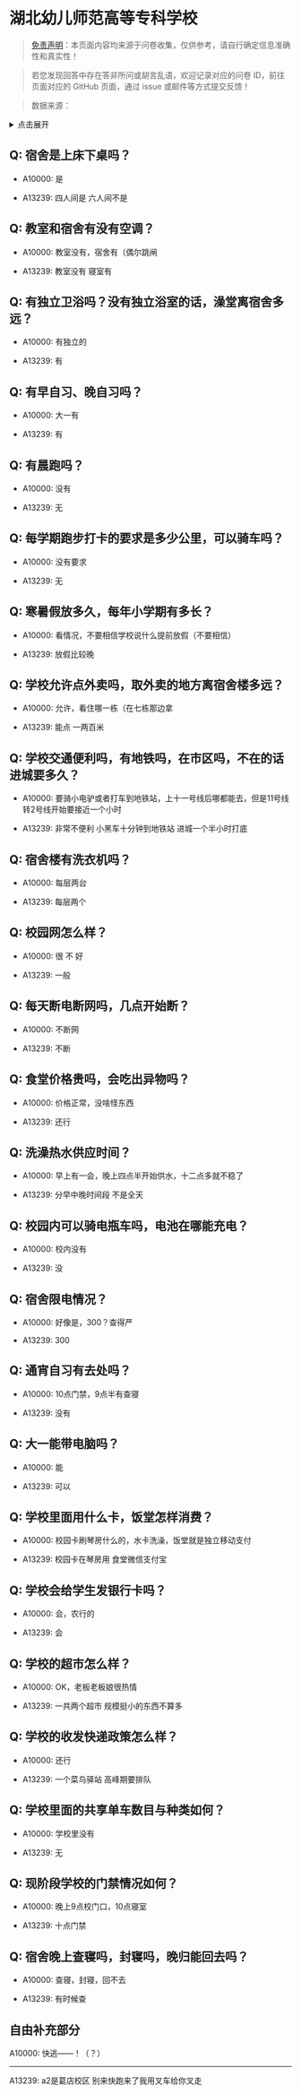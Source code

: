 # 湖北幼儿师范高等专科学校

> [免责声明](https://colleges.chat/#_3)：本页面内容均来源于问卷收集，仅供参考，请自行确定信息准确性和真实性！

> 若您发现回答中存在答非所问或胡言乱语，欢迎记录对应的问卷 ID，前往页面对应的 GitHub 页面，通过 issue 或邮件等方式提交反馈！

> 数据来源：

<details><summary>点击展开</summary>
<ul>
<li>A10000: 匿名 (2022 年 06 月)</li>
<li>A13239: 匿名 (2022 年 06 月)</li>
</ul>
</details>

## Q: 宿舍是上床下桌吗？

- A10000: 是

- A13239: 四人间是 六人间不是

## Q: 教室和宿舍有没有空调？

- A10000: 教室没有，宿舍有（偶尔跳闸

- A13239: 教室没有 寝室有

## Q: 有独立卫浴吗？没有独立浴室的话，澡堂离宿舍多远？

- A10000: 有独立的

- A13239: 有

## Q: 有早自习、晚自习吗？

- A10000: 大一有

- A13239: 有

## Q: 有晨跑吗？

- A10000: 没有

- A13239: 无

## Q: 每学期跑步打卡的要求是多少公里，可以骑车吗？

- A10000: 没有要求

- A13239: 无

## Q: 寒暑假放多久，每年小学期有多长？

- A10000: 看情况，不要相信学校说什么提前放假（不要相信）

- A13239: 放假比较晚

## Q: 学校允许点外卖吗，取外卖的地方离宿舍楼多远？

- A10000: 允许，看住哪一栋（在七栋那边拿

- A13239: 能点 一两百米

## Q: 学校交通便利吗，有地铁吗，在市区吗，不在的话进城要多久？

- A10000: 要骑小电驴或者打车到地铁站，上十一号线后哪都能去，但是11号线转2号线开始要接近一个小时

- A13239: 非常不便利 小黑车十分钟到地铁站 进城一个半小时打底

## Q: 宿舍楼有洗衣机吗？

- A10000: 每层两台

- A13239: 每层两个

## Q: 校园网怎么样？

- A10000: 很   不   好

- A13239: 一般

## Q: 每天断电断网吗，几点开始断？

- A10000: 不断网

- A13239: 不断

## Q: 食堂价格贵吗，会吃出异物吗？

- A10000: 价格正常，没啥怪东西

- A13239: 还行

## Q: 洗澡热水供应时间？

- A10000: 早上有一会，晚上四点半开始供水，十二点多就不稳了

- A13239: 分早中晚时间段 不是全天

## Q: 校园内可以骑电瓶车吗，电池在哪能充电？

- A10000: 校内没有

- A13239: 没

## Q: 宿舍限电情况？

- A10000: 好像是，300？查得严

- A13239: 300

## Q: 通宵自习有去处吗？

- A10000: 10点门禁，9点半有查寝

- A13239: 没有

## Q: 大一能带电脑吗？

- A10000: 能

- A13239: 可以

## Q: 学校里面用什么卡，饭堂怎样消费？

- A10000: 校园卡刷琴房什么的，水卡洗澡，饭堂就是独立移动支付

- A13239: 校园卡在琴房用 食堂微信支付宝

## Q: 学校会给学生发银行卡吗？

- A10000: 会，农行的

- A13239: 会

## Q: 学校的超市怎么样？

- A10000: OK，老板老板娘很热情

- A13239: 一共两个超市 规模挺小的东西不算多

## Q: 学校的收发快递政策怎么样？

- A10000: 还行

- A13239: 一个菜鸟驿站 高峰期要排队

## Q: 学校里面的共享单车数目与种类如何？

- A10000: 学校里没有

- A13239: 无

## Q: 现阶段学校的门禁情况如何？

- A10000: 晚上9点校门口，10点寝室

- A13239: 十点门禁

## Q: 宿舍晚上查寝吗，封寝吗，晚归能回去吗？

- A10000: 查寝，封寝，回不去

- A13239: 有时候查

## 自由补充部分

A10000: 快逃——！（？）

***

A13239: a2是葛店校区 别来快跑来了我用叉车给你叉走